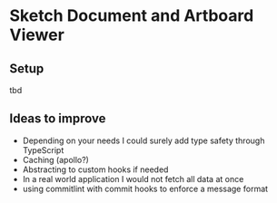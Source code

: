 # Sketch Document and Artboard Viewer

## Setup

tbd

## Ideas to improve

- Depending on your needs I could surely add type safety through TypeScript
- Caching (apollo?)
- Abstracting to custom hooks if needed
- In a real world application I would not fetch all data at once
- using commitlint with commit hooks to enforce a message format

